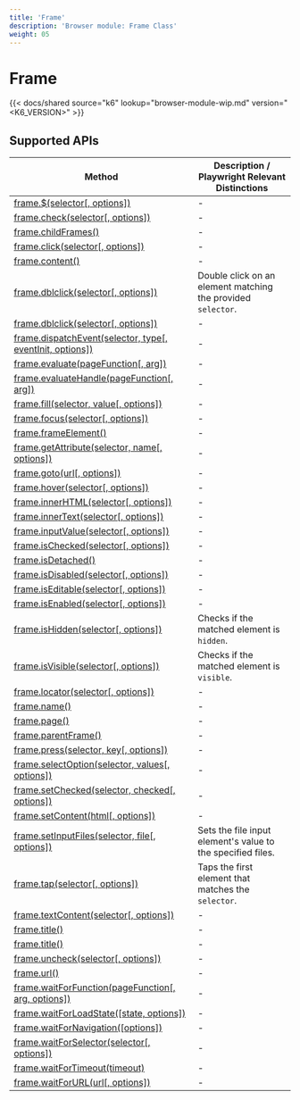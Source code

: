 ```yaml
---
title: 'Frame'
description: 'Browser module: Frame Class'
weight: 05
---
```


# Frame

{{< docs/shared source="k6" lookup="browser-module-wip.md" version="<K6_VERSION>" >}}

## Supported APIs

| Method                                                                                                                                                    | Description / Playwright Relevant Distinctions               |
| --------------------------------------------------------------------------------------------------------------------------------------------------------- | ------------------------------------------------------------ |
| <a href="https://playwright.dev/docs/api/class-frame#frame-query-selector" target="_blank" >frame.$(selector[, options])</a>                              | -                                                            |
| <a href="https://playwright.dev/docs/api/class-frame#frame-check" target="_blank" >frame.check(selector[, options])</a>                                   | -                                                            |
| <a href="https://playwright.dev/docs/api/class-frame#frame-child-frames" target="_blank" >frame.childFrames()</a>                                         | -                                                            |
| <a href="https://playwright.dev/docs/api/class-frame#frame-click" target="_blank" >frame.click(selector[, options])</a>                                   | -                                                            |
| <a href="https://playwright.dev/docs/api/class-frame#frame-content" target="_blank" >frame.content()</a>                                                  | -                                                            |
| [frame.dblclick(selector[, options])](https://grafana.com/docs/k6/<K6_VERSION>/javascript-api/k6-experimental/browser/frame/dblclick)                     | Double click on an element matching the provided `selector`. |
| <a href="https://playwright.dev/docs/api/class-frame#frame-dblclick" target="_blank" >frame.dblclick(selector[, options])</a>                             | -                                                            |
| <a href="https://playwright.dev/docs/api/class-frame#frame-dispatch-event" target="_blank" >frame.dispatchEvent(selector, type[, eventInit, options])</a> | -                                                            |
| <a href="https://playwright.dev/docs/api/class-frame#frame-evaluate" target="_blank" >frame.evaluate(pageFunction[, arg])</a>                             | -                                                            |
| <a href="https://playwright.dev/docs/api/class-frame#frame-evaluate-handle" target="_blank" >frame.evaluateHandle(pageFunction[, arg])</a>                | -                                                            |
| <a href="https://playwright.dev/docs/api/class-frame#frame-fill" target="_blank" >frame.fill(selector, value[, options])</a>                              | -                                                            |
| <a href="https://playwright.dev/docs/api/class-frame#frame-focus" target="_blank" >frame.focus(selector[, options])</a>                                   | -                                                            |
| <a href="https://playwright.dev/docs/api/class-frame#frame-frame-element" target="_blank" >frame.frameElement()</a>                                       | -                                                            |
| <a href="https://playwright.dev/docs/api/class-frame#frame-get-attribute" target="_blank" >frame.getAttribute(selector, name[, options])</a>              | -                                                            |
| <a href="https://playwright.dev/docs/api/class-frame#frame-goto" target="_blank" >frame.goto(url[, options])</a>                                          | -                                                            |
| <a href="https://playwright.dev/docs/api/class-frame#frame-hover" target="_blank" >frame.hover(selector[, options])</a>                                   | -                                                            |
| <a href="https://playwright.dev/docs/api/class-frame#frame-inner-html" target="_blank" >frame.innerHTML(selector[, options])</a>                          | -                                                            |
| <a href="https://playwright.dev/docs/api/class-frame#frame-inner-text" target="_blank" >frame.innerText(selector[, options])</a>                          | -                                                            |
| <a href="https://playwright.dev/docs/api/class-frame#frame-input-value" target="_blank" >frame.inputValue(selector[, options])</a>                        | -                                                            |
| <a href="https://playwright.dev/docs/api/class-frame#frame-is-checked" target="_blank" >frame.isChecked(selector[, options])</a>                          | -                                                            |
| <a href="https://playwright.dev/docs/api/class-frame#frame-is-detached" target="_blank" >frame.isDetached()</a>                                           | -                                                            |
| <a href="https://playwright.dev/docs/api/class-frame#frame-is-disabled" target="_blank" >frame.isDisabled(selector[, options])</a>                        | -                                                            |
| <a href="https://playwright.dev/docs/api/class-frame#frame-is-editable" target="_blank" >frame.isEditable(selector[, options])</a>                        | -                                                            |
| <a href="https://playwright.dev/docs/api/class-frame#frame-is-enabled" target="_blank" >frame.isEnabled(selector[, options])</a>                          | -                                                            |
| [frame.isHidden(selector[, options])](https://grafana.com/docs/k6/<K6_VERSION>/javascript-api/k6-experimental/browser/frame/ishidden/)                    | Checks if the matched element is `hidden`.                   |
| [frame.isVisible(selector[, options])](https://grafana.com/docs/k6/<K6_VERSION>/javascript-api/k6-experimental/browser/frame/isvisible/)                  | Checks if the matched element is `visible`.                  |
| <a href="https://playwright.dev/docs/api/class-frame#frame-locator" target="_blank" >frame.locator(selector[, options])</a>                               | -                                                            |
| <a href="https://playwright.dev/docs/api/class-frame#frame-name" target="_blank" >frame.name()</a>                                                        | -                                                            |
| <a href="https://playwright.dev/docs/api/class-frame#frame-page" target="_blank" >frame.page()</a>                                                        | -                                                            |
| <a href="https://playwright.dev/docs/api/class-frame#frame-parent-frame" target="_blank" >frame.parentFrame()</a>                                         | -                                                            |
| <a href="https://playwright.dev/docs/api/class-frame#frame-press" target="_blank" >frame.press(selector, key[, options])</a>                              | -                                                            |
| <a href="https://playwright.dev/docs/api/class-frame#frame-select-option" target="_blank" >frame.selectOption(selector, values[, options])</a>            | -                                                            |
| <a href="https://playwright.dev/docs/api/class-frame#frame-set-checked" target="_blank" >frame.setChecked(selector, checked[, options])</a>               | -                                                            |
| <a href="https://playwright.dev/docs/api/class-frame#frame-set-content" target="_blank" >frame.setContent(html[, options])</a>                            | -                                                            |
| [frame.setInputFiles(selector, file[, options])](https://grafana.com/docs/k6/<K6_VERSION>/javascript-api/k6-experimental/browser/frame/setinputfiles)     | Sets the file input element's value to the specified files.  |
| [frame.tap(selector[, options])](https://grafana.com/docs/k6/<K6_VERSION>/javascript-api/k6-experimental/browser/frame/tap/) <BWIPT id="436"/>            | Taps the first element that matches the `selector`.          |
| <a href="https://playwright.dev/docs/api/class-frame#frame-text-content" target="_blank" >frame.textContent(selector[, options])</a>                      | -                                                            |
| <a href="https://playwright.dev/docs/api/class-frame#frame-title" target="_blank" >frame.title()</a>                                                      | -                                                            |
| <a href="https://playwright.dev/docs/api/class-frame#frame-type" target="_blank" >frame.title()</a>                                                       | -                                                            |
| <a href="https://playwright.dev/docs/api/class-frame#frame-uncheck" target="_blank" >frame.uncheck(selector[, options])</a>                               | -                                                            |
| <a href="https://playwright.dev/docs/api/class-frame#frame-url" target="_blank" >frame.url()</a>                                                          | -                                                            |
| <a href="https://playwright.dev/docs/api/class-frame#frame-wait-for-function" target="_blank" >frame.waitForFunction(pageFunction[, arg, options])</a>    | -                                                            |
| <a href="https://playwright.dev/docs/api/class-frame#frame-wait-for-load-state" target="_blank" >frame.waitForLoadState([state, options])</a>             | -                                                            |
| <a href="https://playwright.dev/docs/api/class-frame#frame-wait-for-navigation" target="_blank" >frame.waitForNavigation([options])</a>                   | -                                                            |
| <a href="https://playwright.dev/docs/api/class-frame#frame-wait-for-selector" target="_blank" >frame.waitForSelector(selector[, options])</a>             | -                                                            |
| <a href="https://playwright.dev/docs/api/class-frame#frame-wait-for-timeout" target="_blank" >frame.waitForTimeout(timeout)</a>                           | -                                                            |
| <a href="https://playwright.dev/docs/api/class-frame#frame-wait-for-url" target="_blank" >frame.waitForURL(url[, options])</a>                            | -                                                            |

